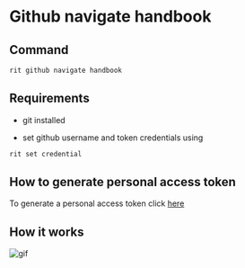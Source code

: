 # Github navigate handbook

## Command

```bash
rit github navigate handbook
```

## Requirements

- git installed

- set github username and token credentials using

```bash
rit set credential
```

## How to generate personal access token

To generate a personal access token click [here](https://github.com/settings/tokens)

## How it works

![gif](https://media.giphy.com/media/U5bfisA8omNg52kEG1/giphy.gif)
